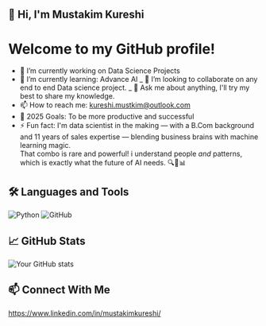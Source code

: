 

## 👋 Hi, I'm Mustakim Kureshi

# Welcome to my GitHub profile!

- 🔭 I’m currently working on Data Science Projects
- 🌱 I’m currently learning: Advance AI
_ 👯 I’m looking to collaborate on any end to end Data science project.
_ 💬 Ask me about anything, I'll try my best to share my knowledge.
- 📫 How to reach me: kureshi.mustkim@outlook.com
- 🥅 2025 Goals: To be more productive and successful
- ⚡ Fun fact: I'm data scientist in the making — with a B.Com background and 11 years of sales expertise — blending business brains with machine learning magic.  
That combo is rare and powerful! i understand people *and* patterns, which is exactly what the future of AI needs. 🔍🤝📊


## 🛠️ Languages and Tools

![Python](https://img.shields.io/badge/-Python-3776AB?style=flat-square&logo=python&logoColor=white)
![GitHub](https://img.shields.io/badge/-GitHub-181717?style=flat-square&logo=github&logoColor=white)

## 📈 GitHub Stats

![Your GitHub stats](https://github-readme-stats.vercel.app/api?username=your-username&show_icons=true&theme=radical)

## 📫 Connect With Me

https://www.linkedin.com/in/mustakimkureshi/


<!--
**Kureshimustakim/Kureshimustakim** is a ✨ _special_ ✨ repository because its `README.md` (this file) appears on your GitHub profile.

Here are some ideas to get you started:

- 🔭 I’m currently working on ...
- 🌱 I’m currently learning ...
- 👯 I’m looking to collaborate on ...
- 🤔 I’m looking for help with ...
- 💬 Ask me about ...
- 📫 How to reach me: ...
- 😄 Pronouns: ...
- ⚡ Fun fact: ...
-->
